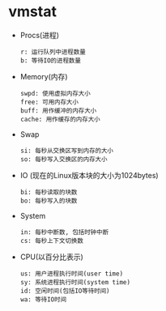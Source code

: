 # vmstat

- Procs(进程)

      r: 运行队列中进程数量  
      b: 等待IO的进程数量  

- Memory(内存)

      swpd: 使用虚拟内存大小  
      free: 可用内存大小  
      buff: 用作缓冲的内存大小  
      cache: 用作缓存的内存大小  

- Swap

      si: 每秒从交换区写到内存的大小  
      so: 每秒写入交换区的内存大小  

- IO (现在的Linux版本块的大小为1024bytes)  

      bi: 每秒读取的块数  
      bo: 每秒写入的块数  

- System

      in: 每秒中断数, 包括时钟中断  
      cs: 每秒上下文切换数  

- CPU(以百分比表示)

      us: 用户进程执行时间(user time)  
      sy: 系统进程执行时间(system time)  
      id: 空闲时间(包括IO等待时间)  
      wa: 等待IO时间  
